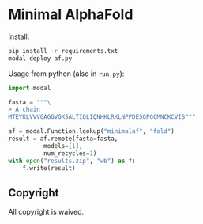 # Minimal AlphaFold


Install:

```bash
pip install -r requirements.txt
modal deploy af.py
```


Usage from python (also in `run.py`):
```py
import modal

fasta = """\
> A chain
MTEYKLVVVGAGGVGKSALTIQLIQNHKLRKLNPPDESGPGCMNCKCVIS"""

af = modal.Function.lookup("minimalaf", "fold")
result = af.remote(fasta=fasta, 
          models=[1],
          num_recycles=1)
with open("results.zip", "wb") as f:
    f.write(result)
```

## Copyright

All copyright is waived.